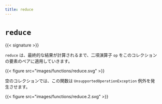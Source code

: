 ```yaml
---
title: reduce
---
```


# `reduce`

{{< signature >}}

`reduce` は、最終的な結果が計算されるまで、二項演算子 `op` をこのコレクションの要素のペアに適用していきます。

{{< figure src="images/functions/reduce.svg" >}}

空のコレクションでは、この関数は `UnsupportedOperationException` 例外を発生させます。

{{< figure src="images/functions/reduce.2.svg" >}}
